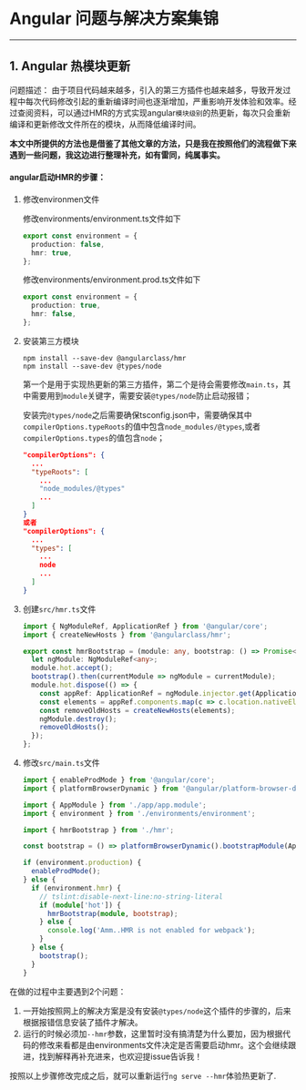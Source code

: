 # Angular 问题与解决方案集锦

-----------



## 1. Angular 热模块更新

问题描述： 由于项目代码越来越多，引入的第三方插件也越来越多，导致开发过程中每次代码修改引起的重新编译时间也逐渐增加，严重影响开发体验和效率。经过查阅资料，可以通过HMR的方式实现angular``模块级别``的热更新，每次只会重新编译和更新修改文件所在的模块，从而降低编译时间。



 **本文中所提供的方法也是借鉴了其他文章的方法，只是我在按照他们的流程做下来遇到一些问题，我这边进行整理补充，如有雷同，纯属事实。**



#### angular启动HMR的步骤：

1. 修改environmen文件

   修改environments/environment.ts文件如下

   ~~~typescript
   export const environment = {
     production: false,
     hmr: true,
   };
   ~~~

   修改environments/environment.prod.ts文件如下

   ~~~typescript
   export const environment = {
     production: true,
     hmr: false,
   };
   ~~~

   

2. 安装第三方模块

   ~~~shell
   npm install --save-dev @angularclass/hmr
   npm install --save-dev @types/node
   ~~~

   第一个是用于实现热更新的第三方插件，第二个是待会需要修改``main.ts``，其中需要用到``module``关键字，需要安装``@types/node``防止启动报错；

   

   安装完``@types/node``之后需要确保tsconfig.json中，需要确保其中``compilerOptions.typeRoots``的值中包含``node_modules/@types``,或者``compilerOptions.types``的值包含``node``；

   ~~~json
   "compilerOptions": {
     ...
     "typeRoots": [
       ...
       "node_modules/@types"
       ...
     ]
   }
   或者
   "compilerOptions": {
     ...
     "types": [
       ...
       node
       ...
     ]
   }
   ~~~

   

   

3. 创建``src/hmr.ts``文件

   ~~~typescript
   import { NgModuleRef, ApplicationRef } from '@angular/core';
   import { createNewHosts } from '@angularclass/hmr';
   
   export const hmrBootstrap = (module: any, bootstrap: () => Promise<NgModuleRef<any>>) => {
     let ngModule: NgModuleRef<any>;
     module.hot.accept();
     bootstrap().then(currentModule => ngModule = currentModule);
     module.hot.dispose(() => {
       const appRef: ApplicationRef = ngModule.injector.get(ApplicationRef);
       const elements = appRef.components.map(c => c.location.nativeElement);
       const removeOldHosts = createNewHosts(elements);
       ngModule.destroy();
       removeOldHosts();
     });
   };
   
   ~~~

   

4. 修改``src/main.ts``文件

   ~~~typescript
   import { enableProdMode } from '@angular/core';
   import { platformBrowserDynamic } from '@angular/platform-browser-dynamic';
   
   import { AppModule } from './app/app.module';
   import { environment } from './environments/environment';
   
   import { hmrBootstrap } from './hmr';
   
   const bootstrap = () => platformBrowserDynamic().bootstrapModule(AppModule);
   
   if (environment.production) {
     enableProdMode();
   } else {
     if (environment.hmr) {
       // tslint:disable-next-line:no-string-literal
       if (module['hot']) {
         hmrBootstrap(module, bootstrap);
       } else {
         console.log('Amm..HMR is not enabled for webpack');
       }
     } else {
       bootstrap();
     }
   }
   ~~~

   

在做的过程中主要遇到2个问题：

1. 一开始按照网上的解决方案是没有安装```@types/node```这个插件的步骤的，后来根据报错信息安装了插件才解决。
2. 运行的时候必须加```--hmr```参数，这里暂时没有搞清楚为什么要加，因为根据代码的修改来看都是由environments文件决定是否需要启动hmr。这个会继续跟进，找到解释再补充进来，也欢迎提issue告诉我！



按照以上步骤修改完成之后，就可以重新运行``ng serve --hmr``体验热更新了.